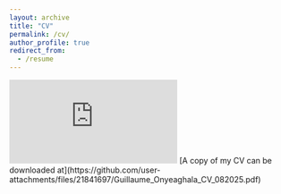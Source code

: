 ```yaml
---
layout: archive
title: "CV"
permalink: /cv/
author_profile: true
redirect_from:
  - /resume
---
```


<embed src="https://guillonyeaghala.github.io/files/Guillaume_Onyeaghala_CV_082025.pdf" type="application/pdf" />
[A copy of my CV can be downloaded at](https://github.com/user-attachments/files/21841697/Guillaume_Onyeaghala_CV_082025.pdf)
